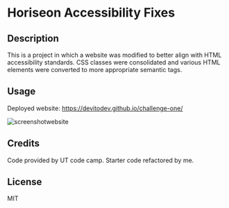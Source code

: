 # Horiseon Accessibility Fixes

## Description
This is a project in which a website was modified to better align with HTML accessibility standards. CSS classes were consolidated and various HTML elements were converted to more appropriate semantic tags. 

## Usage
Deployed website: https://devitodev.github.io/challenge-one/

![screenshotwebsite](https://user-images.githubusercontent.com/114741388/198074358-e15596bc-ccce-46bc-b347-c371f51a99c6.png)

## Credits
Code provided by UT code camp. Starter code refactored by me.

## License
MIT

